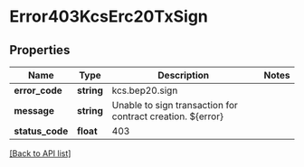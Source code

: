 # Error403KcsErc20TxSign

## Properties

Name | Type | Description | Notes
------------ | ------------- | ------------- | -------------
**error_code** | **string** | kcs.bep20.sign |
**message** | **string** | Unable to sign transaction for contract creation. ${error} |
**status_code** | **float** | 403 |

[[Back to API list]](../../README.md#api-endpoints)
